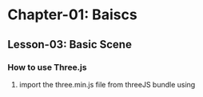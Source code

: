 # Chapter-01: Baiscs

## Lesson-03: Basic Scene

### How to use Three.js
1. import the three.min.js file from threeJS bundle using <script> tag
2. check using *THREE* variable
    * The THREE variable contains most of the classes and properties you might need on a classic Three.js project. Unfortunately, not all classes are inside this variable, but we will see later how to access them.

### First Scene
We need 4 elements to get started:

1. A scene that will contain objects
    * The scene is like a container. You place your objects, models, particles, lights, etc. in it, and at some point, you ask Three.js to render that scene.
2. Some objects
    * Objects can be many things. You can have primitive geometries, imported models, particles, lights, and so on.
    * To create an object follow this hierarcy: geometry -> material -> mesh
    * A Mesh is the combination of a geometry (the shape) and a material (how it looks).
    * *Dont forget to add mesh to the scene*
3. A camera
    * The camera is not visible. It's more like a theoretical point of view. When we will do a render of your scene, it will be from that camera's point of view.
    * We can have multiple cameras if required, or move the existing cameras
    * In this lesson, we used *Perspective camera*  (making close objects look more prominent than far objects).
    * Camera needs: FOV -> Aspect ratio
    * *The field of view* is how large your vision angle is. If you use a very large angle, you'll be able to see in every direction at once but with much distortion, because the result will be drawn on a small rectangle. If you use a small angle, things will look zoomed in.
    * FOV is expressed in degrees
    * *Aspect Raio* is the width of the canvas divided by its height.
    * *Dont forget to add camera to the scene*
4. A renderer
    * We will simply ask the renderer to render our scene from the camera point of view, and the result will be drawn into a canvas. 
    * You can create the canvas by yourself, or let the renderer generate it and then add it to your page.

### First Render
We wont be able to see anything since we have not specified the object's position, or the camera's.
Both are in the default position, which is the center of the scene and we can't see an object from its inside (by default).
Three.js considers the forward/backward axis to be z, and we can move the camera backwards to take it out from inside the cube.